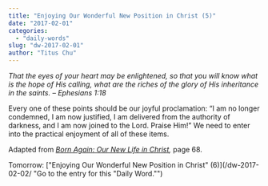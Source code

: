 ```yaml
---
title: "Enjoying Our Wonderful New Position in Christ (5)"
date: "2017-02-01"
categories: 
  - "daily-words"
slug: "dw-2017-02-01"
author: "Titus Chu"
---
```


_That the eyes of your heart may be enlightened, so that you will know what is the hope of His calling, what are the riches of the glory of His inheritance in the saints._ _– Ephesians 1:18_

Every one of these points should be our joyful proclamation: “I am no longer condemned, I am now justified, I am delivered from the authority of darkness, and I am now joined to the Lord. Praise Him!” We need to enter into the practical enjoyment of all of these items.

Adapted from _[Born Again: Our New Life in Christ](/book-born-again/ "Go to the listing for this book."),_ page 68.

Tomorrow: ["Enjoying Our Wonderful New Position in Christ" (6)](/dw-2017-02-02/ "Go to the entry for this "Daily Word."")
